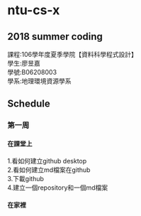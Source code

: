 # ntu-cs-x
## 2018 summer coding<br />
課程:106學年度夏季學院【資料科學程式設計】<br />
學生:廖昱嘉 <br />
學號:B06208003<br />
學系:地理環境資源學系<br />
## Schedule
### 第一周
#### 在課堂上
1.看如何建立github desktop<br />
2.看如何建立md檔案在github<br />
3.下載github<br />
4.建立一個repository和一個md檔案<br />
#### 在家裡
